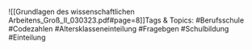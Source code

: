 
![[Grundlagen des wissenschaftlichen Arbeitens_Groß_II_030323.pdf#page=8]]Tags & Topics:
   #Berufsschule
   #Codezahlen
   #Altersklasseneinteilung
   #Fragebgen
   #Schulbildung
   #Einteilung